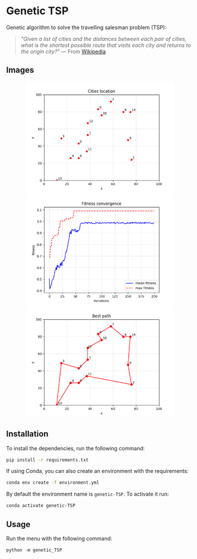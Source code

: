 # Genetic TSP

Genetic algorithm to solve the travelling salesman problem (TSP):

> _"Given a list of cities and the distances between each pair of cities, what is the shortest possible route that visits each city and returns to the origin city?"_ — From [Wikipedia](https://en.wikipedia.org/wiki/Travelling_salesman_problem)




## Images

<p align="center">
    <img width="400" height="300" src="images/cities.png">
    <img width="400" height="300" src="images/convergence.png">
    <img width="400" height="300" src="images/best_path.png">
</p>



## Installation

To install the dependencies, run the following command:

```bash
pip install -r requirements.txt
```

If using Conda, you can also create an environment with the requirements:

```bash
conda env create -f environment.yml
```

By default the environment name is `genetic-TSP`. To activate it run:

```bash
conda activate genetic-TSP
````


## Usage

Run the menu with the following command:

```python
python -m genetic_TSP 
```
